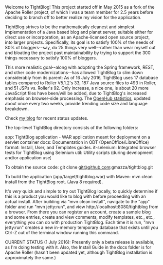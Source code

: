 Welcome to TightBlog! This project started off in May 2015 as a fork of the Apache Roller project, of which I was a team member for 2.5 years before deciding
to branch off to better realize my vision for the application.

TightBlog strives to be the mathematically cleanest and simplest implementation of a Java based blog and planet server, suitable either for direct use or
incorporation, as an Apache-licensed open source project, into larger projects.  Specifically, its goal is to satisfy 100% of the needs of 80% of bloggers--say, 
do 25 things very well--rather than wear myself out and bloating the project past maintainability by trying to support the 300 things necessary to satisfy 
100% of bloggers.

This more realistic goal--along with adopting the Spring framework, REST, and other code modernizations--has allowed TightBlog to slim down considerably from its parent: 
As of 16 July 2016, TightBlog uses 17 database tables compared to Roller V5.1.2's 33, 187 Java source files to 493 in Roller, and 51 JSPs vs. Roller's 92.  Only increase, 
a nice one, is about 20 more JavaScript files have been/will be added, due to TightBlog's increased emphasis on browser-side processing.  The 
<a href="https://www.openhub.net/p/tightblog/analyses/latest/languages_summary">OpenHub statistics</a>, updated about once every two weeks, provide trending
code size and language breakdown.

Check <a href="https://web-gmazza.rhcloud.com/blog/category/Blogs+%26+Wikis">my blog</a> for recent status updates.

The top-level TightBlog directory consists of the following folders:

  app:                    TightBlog application - WAR application meant for deployment on a servlet container
  docs:                   Documentation in ODT (OpenOffice/LibreOffice) format: Install, User, and Templates guides.
  it-selenium:            Integrated browser tests for TightBlog using Selenium
  util:                   Utility scripts (during development and/or application use)

To obtain the source code:
  git clone git@github.com:gmazza/tightblog.git

To build the application (app/target/tightblog.war) with Maven:
  mvn clean install from the TightBlog root.  (Java 8 required).

It's *very* quick and simple to try out TightBlog locally, to quickly determine if this is a product you would like to blog with
before proceeding with an actual install.  After building via "mvn clean install", navigate to the "app" folder and run "mvn jetty:run", 
and view http://localhost:8080/tightblog from a browser.  From there you can register an account, create a sample blog and some entries, 
create and view comments, modify templates, etc., etc., everything you can do with production TightBlog.  Each time it is run, 
"mvn jetty:run" creates a new in-memory temporary database that exists until you Ctrl-Z out of the terminal window running this command.

CURRENT STATUS (1 July 2016): Presently only a beta release is available, as I'm doing testing with it.  Also, the Install Guide in the docs
folder is for Apache Roller (hasn't been updated yet, although TightBlog installation is approximately the same.)
